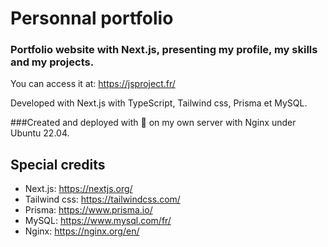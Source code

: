 # Personnal portfolio

### Portfolio website with Next.js, presenting my profile, my skills and my projects.

You can access it at: https://jsproject.fr/

Developed with Next.js with TypeScript, Tailwind css, Prisma et MySQL.

###Created and deployed with 💖 on my own server with Nginx under Ubuntu 22.04.

## Special credits

- Next.js: https://nextjs.org/
- Tailwind css: https://tailwindcss.com/
- Prisma: https://www.prisma.io/
- MySQL: https://www.mysql.com/fr/
- Nginx: https://nginx.org/en/

